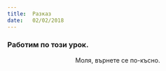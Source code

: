 ```yaml
---
title:  Разказ
date:   02/02/2018
---
```


### Работим по този урок.
<center>Моля, върнете се по-късно.</center>